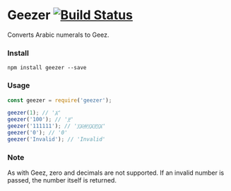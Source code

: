 # Geezer [![Build Status](https://travis-ci.org/utopiaio/Geezer.svg?branch=master)](https://travis-ci.org/utopiaio/Geezer)

Converts Arabic numerals to Geez.

### Install
`npm install geezer --save`

### Usage
```javascript
const geezer = require('geezer');

geezer(1); // '፩'
geezer('100'); // '፻'
geezer('111111'); // '፲፩፼፲፩፻፲፩'
geezer('0'); // '0'
geezer('Invalid'); // 'Invalid'
```

### Note
As with Geez, zero and decimals are not supported. If an invalid number is passed, the number itself is returned.
